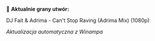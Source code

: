 🎵 **Aktualnie grany utwór:**

DJ Fait & Adrima - Can't Stop Raving (Adrima Mix) (1080p)

_Aktualizacja automatyczna z Winampa_